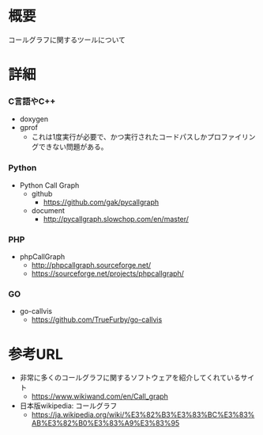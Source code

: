 # 概要
コールグラフに関するツールについて

# 詳細

### C言語やC++
- doxygen
- gprof
  - これは1度実行が必要で、かつ実行されたコードパスしかプロファイリングできない問題がある。

### Python
- Python Call Graph
  - github
    - https://github.com/gak/pycallgraph
  - document
    - http://pycallgraph.slowchop.com/en/master/


### PHP
- phpCallGraph
  - http://phpcallgraph.sourceforge.net/
  - https://sourceforge.net/projects/phpcallgraph/

### GO
- go-callvis
  - https://github.com/TrueFurby/go-callvis

# 参考URL
- 非常に多くのコールグラフに関するソフトウェアを紹介してくれているサイト
  - https://www.wikiwand.com/en/Call_graph
- 日本版wikipedia: コールグラフ
  - https://ja.wikipedia.org/wiki/%E3%82%B3%E3%83%BC%E3%83%AB%E3%82%B0%E3%83%A9%E3%83%95
